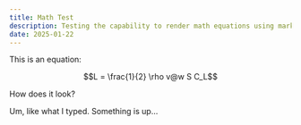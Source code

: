 ```yaml
---
title: Math Test
description: Testing the capability to render math equations using markdown.
date: 2025-01-22
---
```


This is an equation:

```math
L = \frac{1}{2} \rho v@w S C_L
```

How does it look?

Um, like what I typed. Something is up...

